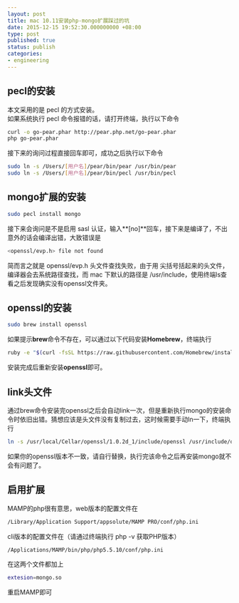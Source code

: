 ```yaml
---
layout: post
title: mac 10.11安装php-mongo扩展踩过的坑
date: 2015-12-15 19:52:30.000000000 +08:00
type: post
published: true
status: publish
categories:
- engineering
---
```

## pecl的安装
本文采用的是 pecl 的方式安装。   
如果系统执行 pecl 命令报错的话，请打开终端，执行以下命令

```bash
curl -o go-pear.phar http://pear.php.net/go-pear.phar
php go-pear.phar
```

接下来的询问过程直接回车即可，成功之后执行以下命令

```bash
sudo ln -s /Users/[用户名]/pear/bin/pear /usr/bin/pear
sudo ln -s /Users/[用户名]/pear/bin/pecl /usr/bin/pecl
```

## mongo扩展的安装

```bash
sudo pecl install mongo
```

接下来会询问是不是启用 sasl 认证，输入**[no]**回车，接下来是编译了，不出意外的话会编译出错，大致错误是

```bash
<openssl/evp.h> file not found
```

简而言之就是 openssl/evp.h 头文件查找失败，由于用 尖括号括起来的头文件，编译器会去系统路径查找，而 mac 下默认的路径是 /usr/include，使用终端ls查看之后发现确实没有openssl文件夹。

## openssl的安装

```bash
sudo brew install openssl
```

如果提示**brew**命令不存在，可以通过以下代码安装**Homebrew**，终端执行

```bash
ruby -e "$(curl -fsSL https://raw.githubusercontent.com/Homebrew/install/master/install)"
```

安装完成后重新安装**openssl**即可。

## link头文件
通过brew命令安装完openssl之后会自动link一次，但是重新执行mongo的安装命令时依旧出错。猜想应该是头文件没有复制过去，这时候需要手动ln一下，终端执行

```bash
ln -s /usr/local/Cellar/openssl/1.0.2d_1/include/openssl /usr/include/openssl
```

如果你的openssl版本不一致，请自行替换，执行完该命令之后再安装mongo就不会有问题了。

## 启用扩展
MAMP的php很有意思，web版本的配置文件在

```bash
/Library/Application Support/appsolute/MAMP PRO/conf/php.ini
```

cli版本的配置文件在（请通过终端执行 php -v 获取PHP版本）

```bash
/Applications/MAMP/bin/php/php5.5.10/conf/php.ini 
```

在这两个文件都加上

```bash
extesion=mongo.so 
```

重启MAMP即可